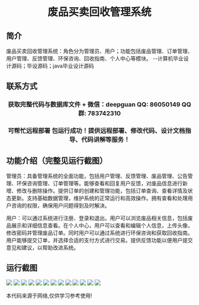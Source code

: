 <p><h1 align="center">废品买卖回收管理系统</h1></p>

## 简介
废品买卖回收管理系统：角色分为管理员、用户；功能包括废品管理、订单管理、用户管理、反馈管理、环保咨询、回收指南、个人中心等模块。    --计算机毕业设计源码；毕设源码；java毕业设计源码


## 联系方式
<p><h3 align="center">获取完整代码与数据库文件 + 微信：deepguan QQ: 86050149 QQ群: 783742310</h3></p>
<p><h3 align="center">可帮忙远程部署 包运行成功！提供远程部署、修改代码、设计文档指导、代码讲解等服务！</h3></p>

## 功能介绍（完整见运行截图）
管理员：具备管理系统的全面功能，包括用户管理、反馈管理、废品管理、公告管理、环保咨询管理、订单管理等。能够查看和回复用户反馈，对废品信息进行新增、修改与删除操作。提供订单的创建和管理功能，包括订单查询、查看详情及状态更新。支持基础数据管理，维护系统的正常运行和高效操作。拥有查看和处理用户咨询的权限，确保用户问题得到及时解决。

用户：可以通过系统进行注册、登录和退出。用户可以浏览废品相关信息，包括废品展示和详细信息查看。在个人中心，用户可以查看和编辑个人信息，上传头像，修改密码并管理废品订单。同时用户可以通过系统进行环保咨询和获取回收指南。用户能够提交订单，并选择合适的支付方式进行交易。提供反馈功能以便用户提交意见和建议，以帮助改进系统。


## 运行截图
![](img/001.jpg)
![](img/002.jpg)
![](img/003.jpg)
![](img/004.jpg)
![](img/005.jpg)
![](img/006.jpg)
![](img/007.jpg)
![](img/008.jpg)
![](img/009.jpg)
![](img/010.jpg)
![](img/011.jpg)
![](img/012.jpg)
![](img/013.jpg)

<p>本代码来源于网络,仅供学习参考使用!</p>

